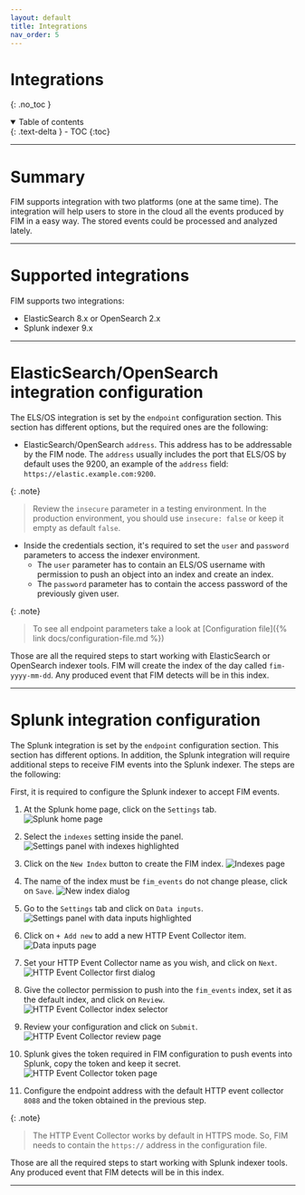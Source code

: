 ```yaml
---
layout: default
title: Integrations
nav_order: 5
---
```


# Integrations
{: .no_toc }

<details open markdown="block">
  <summary>
    Table of contents
  </summary>
  {: .text-delta }
- TOC
{:toc}
</details>

---

# Summary

FIM supports integration with two platforms (one at the same time). The integration will help users to store in the cloud all the events produced by FIM in a easy way. The stored events could be processed and analyzed lately.

---

# Supported integrations

FIM supports two integrations:
- ElasticSearch 8.x or OpenSearch 2.x
- Splunk indexer 9.x

---

# ElasticSearch/OpenSearch integration configuration

The ELS/OS integration is set by the `endpoint` configuration section. This section has different options, but the required ones are the following:
- ElasticSearch/OpenSearch `address`. This address has to be addressable by the FIM node. The `address` usually includes the port that ELS/OS by default uses the 9200, an example of the `address` field: `https://elastic.example.com:9200`.

{: .note}
> Review the `insecure` parameter in a testing environment. In the production environment, you should use `insecure: false` or keep it empty as default `false`.

- Inside the credentials section, it's required to set the `user` and `password` parameters to access the indexer environment.
  - The `user` parameter has to contain an ELS/OS username with permission to push an object into an index and create an index.
  - The `password` parameter has to contain the access password of the previously given user.

{: .note}
> To see all endpoint parameters take a look at [Configuration file]({% link docs/configuration-file.md %})

Those are all the required steps to start working with ElasticSearch or OpenSearch indexer tools. FIM will create the index of the day called `fim-yyyy-mm-dd`. Any produced event that FIM detects will be in this index.

---

# Splunk integration configuration

The Splunk integration is set by the `endpoint` configuration section. This section has different options. In addition, the Splunk integration will require additional steps to receive FIM events into the Splunk indexer. The steps are the following:

First, it is required to configure the Splunk indexer to accept FIM events.

1. At the Splunk home page, click on the `Settings` tab.
![Splunk home page](../../assets/images/splunk/home.png)

2. Select the `indexes` setting inside the panel.
![Settings panel with indexes highlighted](../../assets/images/splunk/home_settings_indexes.png)

3. Click on the `New Index` button to create the FIM index.
![Indexes page](../../assets/images/splunk/indexes.png)

4. The name of the index must be `fim_events` do not change please, click on `Save`.
![New index dialog](../../assets/images/splunk/new_index.png)

5. Go to the `Settings` tab and click on `Data inputs`.
![Settings panel with data inputs highlighted](../../assets/images/splunk/home_settings_data_inputs.png)

6. Click on `+ Add new` to add a new HTTP Event Collector item.
![Data inputs page](../../assets/images/splunk/data_inputs.png)

7. Set your HTTP Event Collector name as you wish, and click on `Next`.
![HTTP Event Collector first dialog](../../assets/images/splunk/new_collector.png)

8. Give the collector permission to push into the `fim_events` index, set it as the default index, and click on `Review`.
![HTTP Event Collector index selector](../../assets/images/splunk/new_collector_index.png)

9. Review your configuration and click on `Submit`.
![HTTP Event Collector review page](../../assets/images/splunk/new_collector_submit.png)

10. Splunk gives the token required in FIM configuration to push events into Splunk, copy the token and keep it secret.
![HTTP Event Collector token page](../../assets/images/splunk/collector_token.png)

11. Configure the endpoint address with the default HTTP event collector `8088` and the token obtained in the previous step.

{: .note}
> The HTTP Event Collector works by default in HTTPS mode. So, FIM needs to contain the `https://` address in the configuration file.

Those are all the required steps to start working with Splunk indexer tools. Any produced event that FIM detects will be in this index.

---
